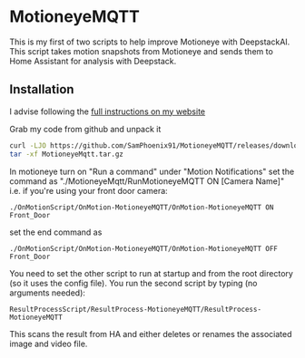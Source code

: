 # MotioneyeMQTT

This is my first of two scripts to help improve Motioneye with DeepstackAI. This script takes motion snapshots from Motioneye and sends them to Home Assistant for analysis with Deepstack.

## Installation
I advise following the [full instructions on my website](https://www.samdavis.tech/portfolio/aicameradetection)

Grab my code from github and unpack it
```bash
curl -LJO https://github.com/SamPhoenix91/MotioneyeMQTT/releases/download/0.1/MotioneyeMqtt.tar.gz
tar -xf MotioneyeMqtt.tar.gz
```


In motioneye turn on "Run a command" under "Motion Notifications"
set the command as "./MotioneyeMqtt/RunMotioneyeMQTT ON [Camera Name]" 
i.e. if you're using your front door camera:
```
./OnMotionScript/OnMotion-MotioneyeMQTT/OnMotion-MotioneyeMQTT ON Front_Door
```
set the end command as 
```
./OnMotionScript/OnMotion-MotioneyeMQTT/OnMotion-MotioneyeMQTT OFF Front_Door
```


You need to set the other script to run at startup and from the root directory (so it uses the config file). You run the second script by typing (no arguments needed):
```
ResultProcessScript/ResultProcess-MotioneyeMQTT/ResultProcess-MotioneyeMQTT
```
This scans the result from HA and either deletes or renames the associated image and video file.
